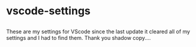 # vscode-settings
##
These are my settings for VScode since the last update it cleared all of my settings and I had to find them. Thank you shadow copy....
